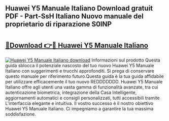 ## Huawei Y5 Manuale Italiano Download gratuit PDF - Part-SsH Italiano Nuovo manuale del proprietario di riparazione S0lNP

# <h2><a href="http://dfebtrf.blite.top/?on=Huawei+Y5+Manuale+Italiano">🔗Download 👉🔴 Huawei Y5 Manuale Italiano</a></h2>

[![Huawei Y5 Manuale Italiano download](https://i.imgur.com/lujVjoI.png)](http://dfebtrf.blite.top/?on=Huawei+Y5+Manuale+Italiano)
Informazioni sul prodotto Questa guida sblocca il potenziale nascosto del tuo nuovo Huawei Y5 Manuale Italiano con suggerimenti e trucchi approfonditi. Si prega di conservare questo manuale per riferimento futuro.Questa guida è la tua guida affidabile per utilizzare efficacemente il tuo nuovo REDDDDDDD. Huawei Y5 Manuale Italiano offre agli utenti una vasta gamma di funzionalità avanzate, tra cui autenticazione biometrica, integrazione della Casa Intelligente, aggiornamenti automatici e consigli personalizzati, tutti accessibili tramite L'interfaccia elegante e intuitiva. Il vostro successo è il nostro obiettivo Huawei Y5 Manuale Italiano. Ci impegniamo a garantire la tua massima soddisfazione.
